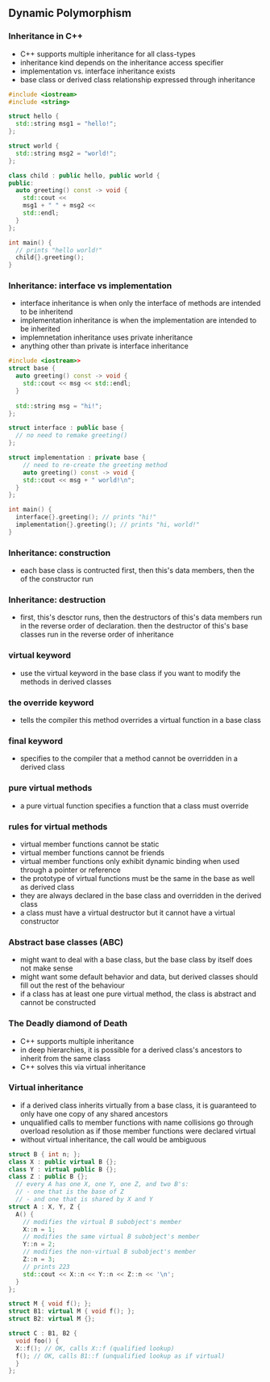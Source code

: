 ## Dynamic Polymorphism

### Inheritance in C++
- C++ supports multiple inheritance for all class-types
- inheritance kind depends on the inheritance access specifier
- implementation vs. interface inheritance exists
- base class or derived class relationship expressed through inheritance

``` cpp
#include <iostream>
#include <string>

struct hello {
  std::string msg1 = "hello!";
};

struct world {
  std::string msg2 = "world!";
};

class child : public hello, public world {
public:
  auto greeting() const -> void {
    std::cout <<
    msg1 + " " + msg2 <<
    std::endl;
  }
};

int main() {
  // prints "hello world!"
  child{}.greeting();
}
```

### Inheritance: interface vs implementation
- interface inheritance is when only the interface of methods are intended to be inheritend
- implementation inheritance is when the implementation are intended to be inherited
- implemnetation inheritance uses private inheritance
- anything other than private is interface inheritance

``` cpp
#include <iostream>>
struct base {
  auto greeting() const -> void {
    std::cout << msg << std::endl;
  }
  
  std::string msg = "hi!";
};

struct interface : public base {
  // no need to remake greeting()
};

struct implementation : private base {
    // need to re-create the greeting method
    auto greeting() const -> void {
    std::cout << msg + " world!\n";
  }
};

int main() {
  interface{}.greeting(); // prints "hi!"
  implementation{}.greeting(); // prints "hi, world!"
}
```

### Inheritance: construction
- each base class is contructed first, then this's data members, then the of the constructor run

### Inheritance: destruction
- first, this's desctor runs, then the destructors of this's data members run in the reverse order of declaration. then the destructor of this's base classes run in the reverse order of inheritance

### virtual keyword
- use the virtual keyword in the base class if you want to modify the methods in derived classes

### the override keyword
- tells the compiler this method overrides a virtual function in a base class

### final keyword
- specifies to the compiler that a method cannot be overridden in a derived class

### pure virtual methods
- a pure virtual function specifies a function that a class must override

### rules for virtual methods
- virtual member functions cannot be static
- virtual member functions cannot be friends
- virtual member functions only exhibit dynamic binding when used through a pointer or reference
- the prototype of virtual functions must be the same in the base as well as derived class
- they are always declared in the base class and overridden in the derived class
- a class must have a virtual destructor but it cannot have a virtual constructor

### Abstract base classes (ABC)
- might want to deal with a base class, but the base class by itself does not make sense
- might want some default behavior and data, but derived classes should fill out the rest of the behaviour
- if a class has at least one pure virtual method, the class is abstract and cannot be constructed

### The Deadly diamond of Death
- C++ supports multiple inheritance
- in deep hierarchies, it is possible for a derived class's ancestors to inherit from the same class
- C++ solves this via virtual inheritance

### Virtual inheritance
- if a derived class inherits virtually from a base class, it is guaranteed to only have one copy of any shared ancestors
- unqualified calls to member functions with name collisions go through overload resolution as if those member functions were declared virtual
- without virtual inheritance, the call would be ambiguous

``` cpp
struct B { int n; };
class X : public virtual B {};
class Y : virtual public B {};
class Z : public B {};
  // every A has one X, one Y, one Z, and two B's:
  // - one that is the base of Z
  // - and one that is shared by X and Y
struct A : X, Y, Z {
  A() {
    // modifies the virtual B subobject's member
    X::n = 1;
    // modifies the same virtual B subobject's member
    Y::n = 2;
    // modifies the non-virtual B subobject's member
    Z::n = 3;
    // prints 223
    std::cout << X::n << Y::n << Z::n << '\n';
  }
};

struct M { void f(); };
struct B1: virtual M { void f(); };
struct B2: virtual M {};

struct C : B1, B2 {
  void foo() {
  X::f(); // OK, calls X::f (qualified lookup)
  f(); // OK, calls B1::f (unqualified lookup as if virtual)
  }
};
```

